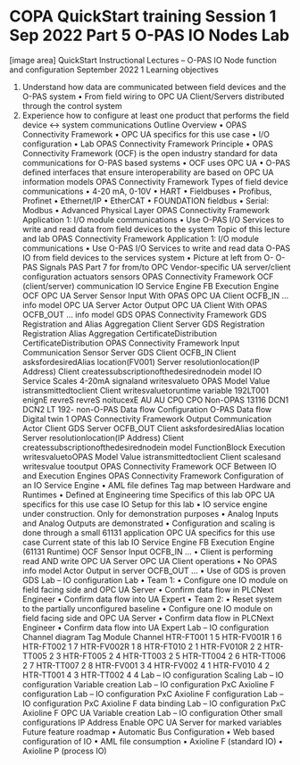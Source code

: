 # COPA QuickStart training Session 1 Sep 2022 Part 5 O-PAS IO Nodes Lab

[image area]
QuickStart Instructional Lectures
– O-PAS IO Node function and
configuration
September 2022 1
Learning objectives

1. Understand how data are communicated between field devices and
the O-PAS system
• From field wiring to OPC UA Client/Servers distributed through the control
system
2. Experience how to configure at least one product that performs the
field device <-> system communications
Outline Overview
• OPAS Connectivity Framework
• OPC UA specifics for this use case
• I/O configuration
• Lab
OPAS Connectivity Framework
Principle
• OPAS Connectivity Framework (OCF) is the open industry standard for
data communications for O-PAS based systems
• OCF uses OPC UA
• O-PAS defined interfaces that ensure interoperability are based on
OPC UA information models
OPAS Connectivity Framework
Types of field device communications
• 4-20 mA, 0-10V
• HART
• Fieldbuses
• Profibus, Profinet
• Ethernet/IP
• EtherCAT
• FOUNDATION fieldbus
• Serial: Modbus
• Advanced Physical Layer
OPAS Connectivity Framework
Application 1: I/O module communications
• Use O-PAS I/O Services
to write and read data
from field devices to the
system
Topic of this
lecture and lab
OPAS Connectivity Framework
Application 1: I/O module communications
• Use O-PAS I/O Services
to write and read data
O-PAS IO from field devices to the
services
system
• Picture at left from O-
O-PAS Signals
PAS Part 7
for from/to OPC
Vendor-specific
UA server/client
configuration
actuators
sensors
OPAS Connectivity Framework
OCF (client/server) communication
IO Service Engine FB Execution Engine
OCF
OPC UA Server
Sensor Input With OPAS OPC UA Client OCFB_IN …
info model
OPC UA Server
Actor Output OPC UA Client With OPAS OCFB_OUT …
info model
GDS
OPAS Connectivity Framework
GDS Registration and Alias Aggregation
Client Server GDS
Registration
Registration
Alias Aggregation
CertificateDistribution
CertificateDistribution
OPAS Connectivity Framework
Input Communication
Sensor Server GDS Client OCFB_IN
Client asksfordesiredAlias
location(FV001)
Server resolutionlocation(IP
Address)
Client createssubscriptionofthedesirednodein model
IO Service Scales 4-20mA
signaland writesvalueto
OPAS Model
Value istransmittedtoclient
Client writesvaluetoruntime
variable
192LT001
enignE
revreS revreS
noitucexE
AU AU
CPO CPO
Non-OPAS
13116
DCN1
DCN2
LT
192- non-O-PAS Data flow Configuration O-PAS Data flow Digital twin
1
OPAS Connectivity Framework
Output Communication
Actor Client GDS Server OCFB_OUT
Client asksfordesiredAlias
location
Server resolutionlocation(IP
Address)
Client createssubscriptionofthedesirednodein model
FunctionBlock Execution
writesvaluetoOPAS Model
Value istransmittedtoclient
Client scalesand writesvalue
tooutput
OPAS Connectivity Framework
OCF Between IO and Execution Engines
OPAS Connectivity Framework
Configuration of an IO Service Engine
• AML file defines Tag map between
Hardware and Runtimes
• Defined at Engineering time
Specifics of this lab
OPC UA specifics for this use case
IO Setup for this lab
• IO service engine under construction. Only for demonstration
purposes
• Analog Inputs and Analog Outputs are demonstrated
• Configuration and scaling is done through a small 61131 application
OPC UA specifics for this use case
Current state of this lab
IO Service Engine FB Execution Engine
(61131 Runtime) OCF
Sensor Input OCFB_IN …
• Client is performing
read AND write
OPC UA Server OPC UA Client
operations
• No OPAS info model
Actor Output in server OCFB_OUT …
• Use of GDS is proven
GDS
Lab – IO configuration
Lab
• Team 1:
• Configure one IO module on field facing side and OPC UA Server
• Confirm data flow in PLCNext Engineer
• Confirm data flow into UA Expert
• Team 2:
• Reset system to the partially unconfigured baseline
• Configure one IO module on field facing side and OPC UA Server
• Confirm data flow in PLCNext Engineer
• Confirm data flow into UA Expert
Lab – IO configuration
Channel diagram
Tag Module Channel
HTR-FT001 1 5
HTR-FV001R 1 6
HTR-FT002 1 7
HTR-FV002R 1 8
HTR-FT010 2 1
HTR-FV010R 2 2
HTR-TT005 2 3
HTR-FT005 2 4
HTR-TT003 2 5
HTR-TT004 2 6
HTR-TT006 2 7
HTR-TT007 2 8
HTR-FV001 3 4
HTR-FV002 4 1
HTR-FV010 4 2
HTR-TT001 4 3
HTR-TT002 4 4
Lab – IO configuration
Scaling
Lab – IO configuration
Variable creation
Lab – IO configuration
PxC Axioline F configuration
Lab – IO configuration
PxC Axioline F configuration
Lab – IO configuration
PxC Axioline F data binding
Lab – IO configuration
PxC Axioline F OPC UA Variable creation
Lab – IO configuration
Other small configurations
IP Address
Enable OPC UA Server for marked variables
Future feature roadmap
• Automatic Bus Configuration
• Web based configuration of IO
• AML file consumption
• Axioline F (standard IO)
• Axioline P (process IO)